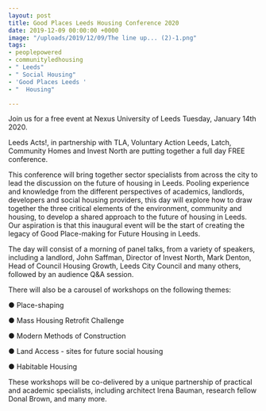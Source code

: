 ```yaml
---
layout: post
title: Good Places Leeds Housing Conference 2020
date: 2019-12-09 00:00:00 +0000
image: "/uploads/2019/12/09/The line up... (2)-1.png"
tags:
- peoplepowered
- communityledhousing
- " Leeds"
- " Social Housing"
- 'Good Places Leeds '
- "  Housing"

---
```

Join us for a free event at Nexus University of Leeds Tuesday, January 14th 2020.

Leeds Acts!, in partnership with TLA, Voluntary Action Leeds, Latch, Community Homes and Invest North are putting together a full day FREE conference. 

This conference will bring together sector specialists from across the city to lead the discussion on the future of housing in Leeds. Pooling experience and knowledge from the different perspectives of academics, landlords, developers and social housing providers, this day will explore how to draw together the three critical elements of the environment, community and housing, to develop a shared approach to the future of housing in Leeds. Our aspiration is that this inaugural event will be the start of creating the legacy of Good Place-making for Future Housing in Leeds. 

The day will consist of a morning of panel talks, from a variety of speakers, including a landlord, John Saffman, Director of Invest North, Mark Denton, Head of Council Housing Growth, Leeds City Council and many others, followed by an audience Q&A session. 

There will also be a carousel of workshops on the following themes: 

● Place-shaping 

● Mass Housing Retrofit Challenge 

● Modern Methods of Construction 

● Land Access - sites for future social housing 

● Habitable Housing 

These workshops will be co-delivered by a unique partnership of practical and academic specialists, including architect Irena Bauman, research fellow Donal Brown, and many more.